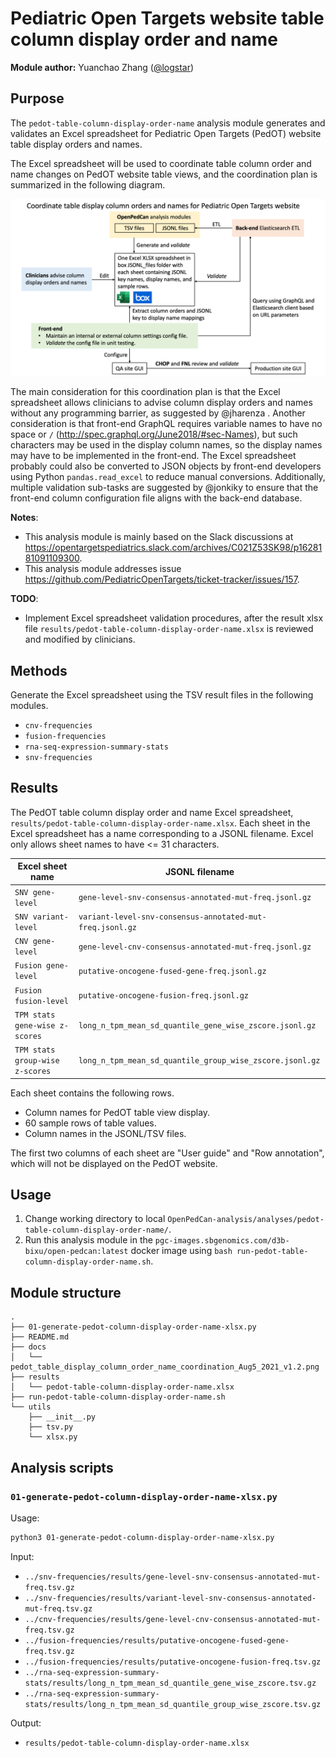 # Pediatric Open Targets website table column display order and name

**Module author:** Yuanchao Zhang ([@logstar](https://github.com/logstar))

## Purpose

The `pedot-table-column-display-order-name` analysis module generates and validates an Excel spreadsheet for Pediatric Open Targets (PedOT) website table display orders and names.

The Excel spreadsheet will be used to coordinate table column order and name changes on PedOT website table views, and the coordination plan is summarized in the following diagram.

![coordination_plan](docs/pedot_table_display_column_order_name_coordination_Aug5_2021_v1.2.png)

The main consideration for this coordination plan is that the Excel spreadsheet allows clinicians to advise column display orders and names without any programming barrier, as suggested by @jharenza . Another consideration is that front-end GraphQL requires variable names to have no space or `/` (<http://spec.graphql.org/June2018/#sec-Names>), but such characters may be used in the display column names, so the display names may have to be implemented in the front-end. The Excel spreadsheet probably could also be converted to JSON objects by front-end developers using Python `pandas.read_excel` to reduce manual conversions. Additionally, multiple validation sub-tasks are suggested by @jonkiky to ensure that the front-end column configuration file aligns with the back-end database.

**Notes**:

- This analysis module is mainly based on the Slack discussions at <https://opentargetspediatrics.slack.com/archives/C021Z53SK98/p1628181091109300>.
- This analysis module addresses issue <https://github.com/PediatricOpenTargets/ticket-tracker/issues/157>.

**TODO**:

- Implement Excel spreadsheet validation procedures, after the result xlsx file `results/pedot-table-column-display-order-name.xlsx` is reviewed and modified by clinicians.

## Methods

Generate the Excel spreadsheet using the TSV result files in the following modules.

- `cnv-frequencies`
- `fusion-frequencies`
- `rna-seq-expression-summary-stats`
- `snv-frequencies`

## Results

The PedOT table column display order and name Excel spreadsheet, `results/pedot-table-column-display-order-name.xlsx`. Each sheet in the Excel spreadsheet has a name corresponding to a JSONL filename. Excel only allows sheet names to have <= 31 characters.

| Excel sheet name                | JSONL filename                                            |
| ------------------------------- | --------------------------------------------------------- |
| `SNV gene-level`                | `gene-level-snv-consensus-annotated-mut-freq.jsonl.gz`    |
| `SNV variant-level`             | `variant-level-snv-consensus-annotated-mut-freq.jsonl.gz` |
| `CNV gene-level`                | `gene-level-cnv-consensus-annotated-mut-freq.jsonl.gz`    |
| `Fusion gene-level`             | `putative-oncogene-fused-gene-freq.jsonl.gz`              |
| `Fusion fusion-level`           | `putative-oncogene-fusion-freq.jsonl.gz`                  |
| `TPM stats gene-wise z-scores`  | `long_n_tpm_mean_sd_quantile_gene_wise_zscore.jsonl.gz`   |
| `TPM stats group-wise z-scores` | `long_n_tpm_mean_sd_quantile_group_wise_zscore.jsonl.gz`  |

Each sheet contains the following rows.

- Column names for PedOT table view display.
- 60 sample rows of table values.
- Column names in the JSONL/TSV files.

The first two columns of each sheet are "User guide" and "Row annotation", which will not be displayed on the PedOT website.

## Usage

1. Change working directory to local `OpenPedCan-analysis/analyses/pedot-table-column-display-order-name/`.
2. Run this analysis module in the `pgc-images.sbgenomics.com/d3b-bixu/open-pedcan:latest` docker image using `bash run-pedot-table-column-display-order-name.sh`.

## Module structure

```text
.
├── 01-generate-pedot-column-display-order-name-xlsx.py
├── README.md
├── docs
│   └── pedot_table_display_column_order_name_coordination_Aug5_2021_v1.2.png
├── results
│   └── pedot-table-column-display-order-name.xlsx
├── run-pedot-table-column-display-order-name.sh
└── utils
    ├── __init__.py
    ├── tsv.py
    └── xlsx.py
```

## Analysis scripts

### `01-generate-pedot-column-display-order-name-xlsx.py`

Usage:

```bash
python3 01-generate-pedot-column-display-order-name-xlsx.py
```

Input:

- `../snv-frequencies/results/gene-level-snv-consensus-annotated-mut-freq.tsv.gz`
- `../snv-frequencies/results/variant-level-snv-consensus-annotated-mut-freq.tsv.gz`
- `../cnv-frequencies/results/gene-level-cnv-consensus-annotated-mut-freq.tsv.gz`
- `../fusion-frequencies/results/putative-oncogene-fused-gene-freq.tsv.gz`
- `../fusion-frequencies/results/putative-oncogene-fusion-freq.tsv.gz`
- `../rna-seq-expression-summary-stats/results/long_n_tpm_mean_sd_quantile_gene_wise_zscore.tsv.gz`
- `../rna-seq-expression-summary-stats/results/long_n_tpm_mean_sd_quantile_group_wise_zscore.tsv.gz`

Output:

- `results/pedot-table-column-display-order-name.xlsx`
